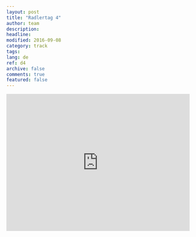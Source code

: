 ```yaml
---
layout: post
title: "Radlertag 4"
author: team
description: 
headline: 
modified: 2016-09-08
category: track
tags: 
lang: de
ref: d4
archive: false
comments: true
featured: false
---
```


<iframe width="480" height="360" src="http://track-kit.net/maps_s3/?v=embed&track=229819.gpx" frameborder="0" allowfullscreen></iframe>